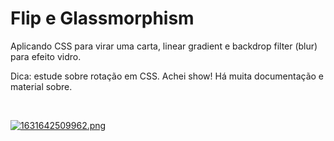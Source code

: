 # Flip e Glassmorphism
Aplicando CSS para virar uma carta, linear gradient e backdrop filter (blur) para efeito vidro.

Dica: estude sobre rotação em CSS. Achei show! 
Há muita documentação e material sobre.

<br>

[![1631642509962.png](https://i.postimg.cc/vBbbt2wV/1631642509962.png)](https://postimg.cc/DWj92gZv)

